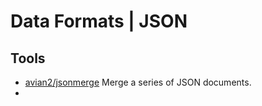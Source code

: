 # Data Formats | JSON

## Tools

- [avian2/jsonmerge](https://github.com/avian2/jsonmerge) Merge a series of JSON documents.
-  

